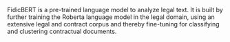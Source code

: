 FidicBERT is a pre-trained language model to analyze legal text. It is built by further training the Roberta language model in the legal domain, using an extensive legal and contract corpus and thereby fine-tuning for classifying and clustering contractual documents.
